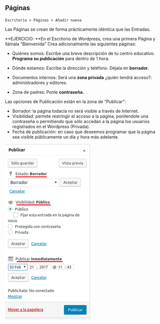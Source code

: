 ## Páginas

`Escritorio > Páginas > Añadir nueva`

Las Páginas se crean de forma prácticamente idéntica que las Entradas.

**EJERCICIO: **En el Escritorio de Wordpress, crea una primera Página y llámala "Bienvenida" Crea adicionalmente las siguientes páginas:

* Quiénes somos: Escribe una breve descripción de tu centro educativo. **Programa su publicación** para dentro de 1 hora.

* Dónde estamos: Escribe la dirección y teléfono. Déjala en **borrador.**

* Documentos internos: Será una **zona privada** ¿quién tendrá acceso?: administradores y editores.

* Zona de padres: Ponle **contraseña.**

Las opciones de Publicación están en la zona de "Publicar":

* Borrador: la página todacía no será visible a través de Internet.
* Visibilidad: permite restringir el acceso a la página, ponilendole una contraseña o permitiendo que sólo accedan a la página los usuarios registrados en el Wordpress \(Privada\).
* Fecha de publicación: en caso que deseemos programar que la página sea visible públicamente un día y hora más adelante.

![](/assets/publicar.png)


